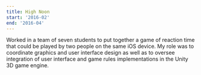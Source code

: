 ```yaml
---
title: High Noon
start: '2016-02'
end: '2016-04'
---
```


Worked in a team of seven students to put together a game of reaction time that
could be played by two people on the same iOS device. My role was to coordinate
graphics and user interface design as well as to oversee integration of user
interface and game rules implementations in the Unity 3D game engine.
